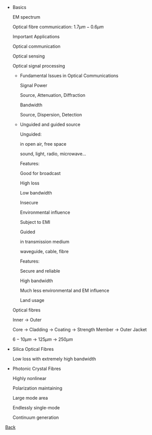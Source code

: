 
- Basics
    
    EM spectrum
    
    Optical fibre communication: $1.7\mu m-0.6\mu m$﻿
    
    Important Applications
    
    Optical communication
    
    Optical sensing
    
    Optical signal processing
    
    - Fundamental Issues in Optical Communications
        
        Signal Power
        
        Source, Attenuation, Diffraction
        
        Bandwidth
        
        Source, Dispersion, Detection
        
    - Unguided and guided source
        
        Unguided:
        
        in open air, free space
        
        sound, light, radio, microwave…
        
        Features:
        
        Good for broadcast
        
        High loss
        
        Low bandwidth
        
        Insecure
        
        Environmental influence
        
        Subject to EMI
        
        Guided
        
        in transmission medium
        
        waveguide, cable, fibre
        
        Features:
        
        Secure and reliable
        
        High bandwidth
        
        Much less environmental and EM influence
        
        Land usage
        
    
    Optical fibres
    
    Inner → Outer
    
    Core → Cladding → Coating → Strength Member → Outer Jacket
    
    $6-10\mu m$﻿ → $125\mu m$﻿ → $250\mu m$﻿
    
- Silica Optical Fibres
    
    Low loss with extremely high bandwidth
    
- Photonic Crystal Fibres
    
    Highly nonlinear
    
    Polarization maintaining
    
    Large mode area
    
    Endlessly single-mode
    
    Continuum generation
    


[Back](PHTN4661%20Optical%20Circuits%20and%20Fibres%20Overview.md)